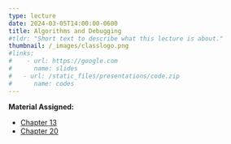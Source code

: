 ```yaml
---
type: lecture
date: 2024-03-05T14:00:00-0600
title: Algorithms and Debugging
#tldr: "Short text to describe what this lecture is about."
thumbnail: /_images/classlogo.png
#links: 
#    - url: https://google.com
#      name: slides
#   - url: /static_files/presentations/code.zip
#      name: codes
---
```

**Material Assigned:**
- [Chapter 13](https://learning.oreilly.com/library/view/high-performance-computing/9780124202153/XHTML/B9780124201583000137/B9780124201583000137.xhtml)
- [Chapter 20](https://learning.oreilly.com/library/view/high-performance-computing/9780124202153/XHTML/B9780124201583000204/B9780124201583000204.xhtml)